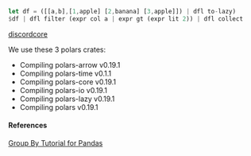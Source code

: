 
```rust
let df = ([[a,b],[1,apple] [2,banana] [3,apple]]) | dfl to-lazy)
$df | dfl filter (expr col a | expr gt (expr lit 2)) | dfl collect
```

[discordcore](https://discord.com/channels/601130461678272522/683070703716925568/962740709272727552)

We use these 3 polars crates:

* Compiling polars-arrow v0.19.1
* Compiling polars-time v0.1.1
* Compiling polars-core v0.19.1
* Compiling polars-io v0.19.1
* Compiling polars-lazy v0.19.1
* Compiling polars v0.19.1

#### References

[Group By Tutorial for Pandas](https://realpython.com/pandas-groupby/)

